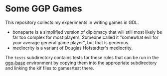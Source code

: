 Some GGP Games
==============

This repository collects my experiments in writing games in GDL.

- bonaparte is a simplified version of diplomacy that will still most
  likely be far too complex for most players. Someone called it
  "somewhat evil for your average general game player", but that is
  generous.
- mediocrity is a variant of Douglas Hofstadter's mediocrity.

The `tests` subdirectory contains tests for these rules that can be
run in the [ggp-base](https://github.com/ggp-org/ggp-base) environment
by copying them into the appropriate subdirectory and linking the kif
files to games/test there.
